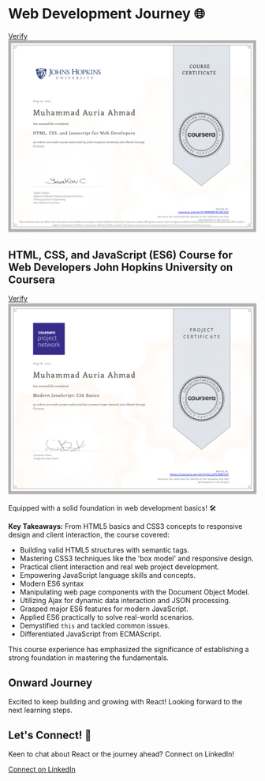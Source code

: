 # Web Development Journey 🌐
[Verify](https://coursera.org/share/b5a6aaf509f3bd4e117990c5d0915711)
![Certificate](HTML_CSS_JS_for_web_development.png)
## HTML, CSS, and JavaScript (ES6) Course for Web Developers John Hopkins University on Coursera
[Verify](https://coursera.org/share/ddbfc6db6888bddef1132e4bb20cd719)
![Certificate](ES6.png)

Equipped with a solid foundation in web development basics! 🛠️

**Key Takeaways:**
From HTML5 basics and CSS3 concepts to responsive design and client interaction, the course covered:

- Building valid HTML5 structures with semantic tags.
- Mastering CSS3 techniques like the 'box model' and responsive design.
- Practical client interaction and real web project development.
- Empowering JavaScript language skills and concepts.
- Modern ES6 syntax
- Manipulating web page components with the Document Object Model.
- Utilizing Ajax for dynamic data interaction and JSON processing.
- Grasped major ES6 features for modern JavaScript.
- Applied ES6 practically to solve real-world scenarios.
- Demystified `this` and tackled common issues.
- Differentiated JavaScript from ECMAScript.


This course experience has emphasized the significance of establishing a strong foundation in mastering the fundamentals.

## Onward Journey
Excited to keep building and growing with React! Looking forward to the next learning steps.

## Let's Connect! 👋
Keen to chat about React or the journey ahead? Connect on LinkedIn!

[Connect on LinkedIn](https://www.linkedin.com/in/muhammad-auria-ahmad)
